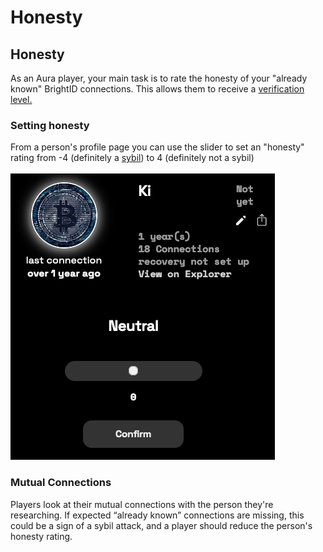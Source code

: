 # Honesty

## Honesty

As an Aura player, your main task is to rate the honesty of your "already known" BrightID connections. This allows them to receive a [verification level.](verification-levels.md)

### Setting honesty

From a person's profile page you can use the slider to set an "honesty" rating from -4 (definitely a [sybil](https://en.wikipedia.org/wiki/Sybil\_attack)) to 4 (definitely not a sybil)\
\
![](../.gitbook/assets/image.png)

### Mutual Connections

Players look at their mutual connections with the person they're researching. If expected “already known” connections are missing, this could be a sign of a sybil attack, and a player should reduce the person's honesty rating.
